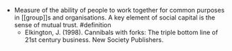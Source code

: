 - Measure of the ability of people to work together for common purposes in [[group]]s and organisations. A key element of social capital is the sense of mutual trust. #definition
	- Elkington, J. (1998). Cannibals with forks: The triple bottom line of 21st century business. New Society Publishers.